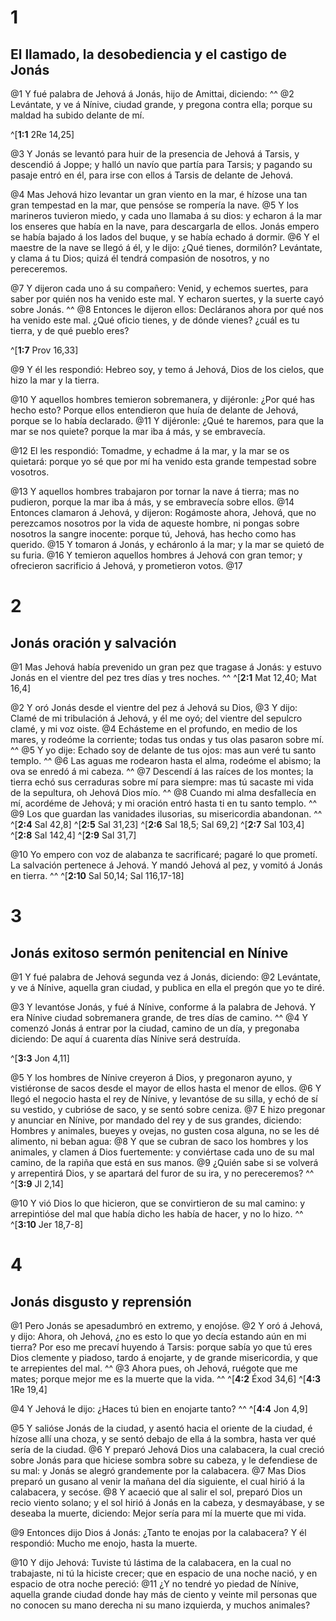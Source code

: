 # 1 
## El llamado, la desobediencia y el castigo de Jonás
@1 Y fué palabra de Jehová á Jonás, hijo de Amittai, diciendo: ^^ @2 Levántate, y ve á Nínive, ciudad grande, y pregona contra ella; porque su maldad ha subido delante de mí. 

^[**1:1** 2Re 14,25]

@3 Y Jonás se levantó para huir de la presencia de Jehová á Tarsis, y descendió á Joppe; y halló un navío que partía para Tarsis; y pagando su pasaje entró en él, para irse con ellos á Tarsis de delante de Jehová. 


@4 Mas Jehová hizo levantar un gran viento en la mar, é hízose una tan gran tempestad en la mar, que pensóse se rompería la nave. @5 Y los marineros tuvieron miedo, y cada uno llamaba á su dios: y echaron á la mar los enseres que había en la nave, para descargarla de ellos. Jonás empero se había bajado á los lados del buque, y se había echado á dormir. @6 Y el maestre de la nave se llegó á él, y le dijo: ¿Qué tienes, dormilón? Levántate, y clama á tu Dios; quizá él tendrá compasión de nosotros, y no pereceremos. 


@7 Y dijeron cada uno á su compañero: Venid, y echemos suertes, para saber por quién nos ha venido este mal. Y echaron suertes, y la suerte cayó sobre Jonás. ^^ @8 Entonces le dijeron ellos: Decláranos ahora por qué nos ha venido este mal. ¿Qué oficio tienes, y de dónde vienes? ¿cuál es tu tierra, y de qué pueblo eres? 

^[**1:7** Prov 16,33]

@9 Y él les respondió: Hebreo soy, y temo á Jehová, Dios de los cielos, que hizo la mar y la tierra. 


@10 Y aquellos hombres temieron sobremanera, y dijéronle: ¿Por qué has hecho esto? Porque ellos entendieron que huía de delante de Jehová, porque se lo había declarado. @11 Y dijéronle: ¿Qué te haremos, para que la mar se nos quiete? porque la mar iba á más, y se embravecía. 


@12 El les respondió: Tomadme, y echadme á la mar, y la mar se os quietará: porque yo sé que por mí ha venido esta grande tempestad sobre vosotros. 


@13 Y aquellos hombres trabajaron por tornar la nave á tierra; mas no pudieron, porque la mar iba á más, y se embravecía sobre ellos. @14 Entonces clamaron á Jehová, y dijeron: Rogámoste ahora, Jehová, que no perezcamos nosotros por la vida de aqueste hombre, ni pongas sobre nosotros la sangre inocente: porque tú, Jehová, has hecho como has querido. @15 Y tomaron á Jonás, y echáronlo á la mar; y la mar se quietó de su furia. @16 Y temieron aquellos hombres á Jehová con gran temor; y ofrecieron sacrificio á Jehová, y prometieron votos. @17 

# 2 
## Jonás oración y salvación
@1 Mas Jehová había prevenido un gran pez que tragase á Jonás: y estuvo Jonás en el vientre del pez tres días y tres noches. 
^^ 
^[**2:1** Mat 12,40; Mat 16,4]

@2 Y oró Jonás desde el vientre del pez á Jehová su Dios, @3 Y dijo: Clamé de mi tribulación á Jehová, y él me oyó; del vientre del sepulcro clamé, y mi voz oiste. @4 Echásteme en el profundo, en medio de los mares, y rodeóme la corriente; todas tus ondas y tus olas pasaron sobre mí. ^^ @5 Y yo dije: Echado soy de delante de tus ojos: mas aun veré tu santo templo. ^^ @6 Las aguas me rodearon hasta el alma, rodeóme el abismo; la ova se enredó á mi cabeza. ^^ @7 Descendí á las raíces de los montes; la tierra echó sus cerraduras sobre mí para siempre: mas tú sacaste mi vida de la sepultura, oh Jehová Dios mío. ^^ @8 Cuando mi alma desfallecía en mí, acordéme de Jehová; y mi oración entró hasta ti en tu santo templo. ^^ @9 Los que guardan las vanidades ilusorias, su misericordia abandonan. 
^^ 
^[**2:4** Sal 42,8] ^[**2:5** Sal 31,23] ^[**2:6** Sal 18,5; Sal 69,2] ^[**2:7** Sal 103,4] ^[**2:8** Sal 142,4] ^[**2:9** Sal 31,7]

@10 Yo empero con voz de alabanza te sacrificaré; pagaré lo que prometí. La salvación pertenece á Jehová. Y mandó Jehová al pez, y vomitó á Jonás en tierra. ^^ 
^[**2:10** Sal 50,14; Sal 116,17-18] 

# 3 
## Jonás exitoso sermón penitencial en Nínive
@1 Y fué palabra de Jehová segunda vez á Jonás, diciendo: @2 Levántate, y ve á Nínive, aquella gran ciudad, y publica en ella el pregón que yo te diré. 


@3 Y levantóse Jonás, y fué á Nínive, conforme á la palabra de Jehová. Y era Nínive ciudad sobremanera grande, de tres días de camino. ^^ @4 Y comenzó Jonás á entrar por la ciudad, camino de un día, y pregonaba diciendo: De aquí á cuarenta días Nínive será destruída. 

^[**3:3** Jon 4,11]

@5 Y los hombres de Nínive creyeron á Dios, y pregonaron ayuno, y vistiéronse de sacos desde el mayor de ellos hasta el menor de ellos. @6 Y llegó el negocio hasta el rey de Nínive, y levantóse de su silla, y echó de sí su vestido, y cubrióse de saco, y se sentó sobre ceniza. @7 E hizo pregonar y anunciar en Nínive, por mandado del rey y de sus grandes, diciendo: Hombres y animales, bueyes y ovejas, no gusten cosa alguna, no se les dé alimento, ni beban agua: @8 Y que se cubran de saco los hombres y los animales, y clamen á Dios fuertemente: y conviértase cada uno de su mal camino, de la rapiña que está en sus manos. @9 ¿Quién sabe si se volverá y arrepentirá Dios, y se apartará del furor de su ira, y no pereceremos? 
^^ 
^[**3:9** Jl 2,14]

@10 Y vió Dios lo que hicieron, que se convirtieron de su mal camino: y arrepintióse del mal que había dicho les había de hacer, y no lo hizo. ^^ 
^[**3:10** Jer 18,7-8] 

# 4 
## Jonás disgusto y reprensión
@1 Pero Jonás se apesadumbró en extremo, y enojóse. @2 Y oró á Jehová, y dijo: Ahora, oh Jehová, ¿no es esto lo que yo decía estando aún en mi tierra? Por eso me precaví huyendo á Tarsis: porque sabía yo que tú eres Dios clemente y piadoso, tardo á enojarte, y de grande misericordia, y que te arrepientes del mal. ^^ @3 Ahora pues, oh Jehová, ruégote que me mates; porque mejor me es la muerte que la vida. 
^^ 
^[**4:2** Éxod 34,6] ^[**4:3** 1Re 19,4]

@4 Y Jehová le dijo: ¿Haces tú bien en enojarte tanto? 
^^ 
^[**4:4** Jon 4,9]

@5 Y salióse Jonás de la ciudad, y asentó hacia el oriente de la ciudad, é hízose allí una choza, y se sentó debajo de ella á la sombra, hasta ver qué sería de la ciudad. @6 Y preparó Jehová Dios una calabacera, la cual creció sobre Jonás para que hiciese sombra sobre su cabeza, y le defendiese de su mal: y Jonás se alegró grandemente por la calabacera. @7 Mas Dios preparó un gusano al venir la mañana del día siguiente, el cual hirió á la calabacera, y secóse. @8 Y acaeció que al salir el sol, preparó Dios un recio viento solano; y el sol hirió á Jonás en la cabeza, y desmayábase, y se deseaba la muerte, diciendo: Mejor sería para mí la muerte que mi vida. 


@9 Entonces dijo Dios á Jonás: ¿Tanto te enojas por la calabacera? Y él respondió: Mucho me enojo, hasta la muerte. 


@10 Y dijo Jehová: Tuviste tú lástima de la calabacera, en la cual no trabajaste, ni tú la hiciste crecer; que en espacio de una noche nació, y en espacio de otra noche pereció: @11 ¿Y no tendré yo piedad de Nínive, aquella grande ciudad donde hay más de ciento y veinte mil personas que no conocen su mano derecha ni su mano izquierda, y muchos animales? 